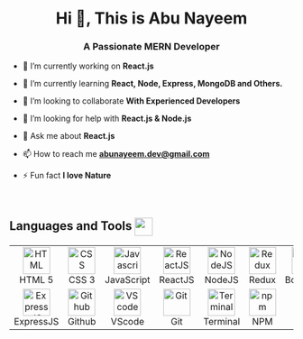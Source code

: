 
<h1 align="center">Hi 👋, This is Abu Nayeem</h1>
<h3 align="center">A Passionate MERN Developer</h3>


- 🔭 I’m currently working on **React.js**

- 🌱 I’m currently learning **React, Node, Express, MongoDB and Others.**

- 👯 I’m looking to collaborate **With Experienced Developers**

- 🤝 I’m looking for help with **React.js & Node.js**

- 💬 Ask me about **React.js**

- 📫 How to reach me **abunayeem.dev@gmail.com**

- ⚡ Fun fact **I love Nature**

<br>


<h2> Languages and Tools <img src = "https://media2.giphy.com/media/QssGEmpkyEOhBCb7e1/giphy.gif?cid=ecf05e47a0n3gi1bfqntqmob8g9aid1oyj2wr3ds3mg700bl&rid=giphy.gif"  align="center" width = 32px> </h2>

<table>
  <tbody><tr>
    <td align="center" width="96">
      <a href="#">
        <img src="https://camo.githubusercontent.com/afd3139a285295c960e8cab5f69d684aaf3831c631e218ae4483a29cd450f7d0/68747470733a2f2f75706c6f61642e77696b696d656469612e6f72672f77696b6970656469612f636f6d6d6f6e732f362f36312f48544d4c355f6c6f676f5f616e645f776f72646d61726b2e737667" width="48" height="48" alt="HTML" data-canonical-src="https://upload.wikimedia.org/wikipedia/commons/6/61/HTML5_logo_and_wordmark.svg" style="max-width: 100%;">
      </a>
      <br>HTML 5
    </td>
    <td align="center" width="96">
      <a href="#">
        <img src="https://camo.githubusercontent.com/b24794bf48946ae7053e015da9a19047d087b19d43cb1aff6f89341cc34e1dd4/68747470733a2f2f75706c6f61642e77696b696d656469612e6f72672f77696b6970656469612f636f6d6d6f6e732f642f64352f435353335f6c6f676f5f616e645f776f72646d61726b2e737667" width="48" height="48" alt="CSS" data-canonical-src="https://upload.wikimedia.org/wikipedia/commons/d/d5/CSS3_logo_and_wordmark.svg" style="max-width: 100%;">
      </a>
      <br>CSS 3
    </td>
    <td align="center" width="96">
      <a href="#">
        <img src="https://camo.githubusercontent.com/19c442403fb0e923bbc655300a74ce3175f68171d9331aa9fd1d4e6b9a84977c/68747470733a2f2f75706c6f61642e77696b696d656469612e6f72672f77696b6970656469612f636f6d6d6f6e732f392f39392f556e6f6666696369616c5f4a6176615363726970745f6c6f676f5f322e737667" width="48" height="48" alt="Javascript" data-canonical-src="https://upload.wikimedia.org/wikipedia/commons/9/99/Unofficial_JavaScript_logo_2.svg" style="max-width: 100%;">
      </a>
      <br>JavaScript
    </td>
    <td align="center" width="96">
      <a href="#">
        <img src="https://camo.githubusercontent.com/faf0782d01ec9e993c2e258fa995f0fc9171a14969d2129bbf5a5816df7e7b62/68747470733a2f2f7777772e766563746f726c6f676f2e7a6f6e652f6c6f676f732f72656163746a732f72656163746a732d69636f6e2e737667" width="48" height="48" alt="ReactJS" data-canonical-src="https://www.vectorlogo.zone/logos/reactjs/reactjs-icon.svg" style="max-width: 100%;">
      </a>
      <br>ReactJS
    </td>
    <td align="center" width="96">
      <a href="#">
        <img src="https://camo.githubusercontent.com/b3c60985de9c613b233acb4d5c3b620bbaec04d217c03b600b18e870712b53c3/68747470733a2f2f75706c6f61642e77696b696d656469612e6f72672f77696b6970656469612f636f6d6d6f6e732f642f64392f4e6f64652e6a735f6c6f676f2e737667" width="48" height="48" alt="NodeJS" data-canonical-src="https://upload.wikimedia.org/wikipedia/commons/d/d9/Node.js_logo.svg" style="max-width: 100%;">
      </a>
      <br>NodeJS
    </td>
    <td align="center" width="96">
      <a href="#">
        <img src="https://seeklogo.com/images/R/redux-logo-9CA6836C12-seeklogo.com.png" width="48" height="48" alt="Redux" data-canonical-src="https://seeklogo.com/images/R/redux-logo-9CA6836C12-seeklogo.com.png" style="max-width: 100%;">
      </a>
      <br>Redux
    </td>
    <td align="center" width="96">
      <a href="#">
        <img src="https://camo.githubusercontent.com/e76db96833cc2ba21cac7145b4446a5673a4e70026e0b215ab48b21ad9532648/68747470733a2f2f75706c6f61642e77696b696d656469612e6f72672f77696b6970656469612f636f6d6d6f6e732f622f62322f426f6f7473747261705f6c6f676f2e737667" width="48" height="48" alt="Bootstrap" data-canonical-src="https://upload.wikimedia.org/wikipedia/commons/b/b2/Bootstrap_logo.svg" style="max-width: 100%;">
      </a>
      <br>Bootstrap
    </td>
    <td align="center" width="96">
      <a href="#">
        <img src="https://camo.githubusercontent.com/5734d0669fe22ce04a1cb989a156cd32c379875f6bca56d5210c9432824856d9/68747470733a2f2f7777772e766563746f726c6f676f2e7a6f6e652f6c6f676f732f7461696c77696e646373732f7461696c77696e646373732d69636f6e2e737667" width="48" height="48" alt="TailwindCSS" data-canonical-src="https://www.vectorlogo.zone/logos/tailwindcss/tailwindcss-icon.svg" style="max-width: 100%;">
      </a>
      <br>TailwindCSS
    </td>
    <td align="center" width="96">
      <a href="#">
        <img src="https://camo.githubusercontent.com/1b938a8770774c11ebdf27c1c371d173a48c6f0504cc224a8a6b47d5a8a332ac/68747470733a2f2f7777772e766563746f726c6f676f2e7a6f6e652f6c6f676f732f6d6f6e676f64622f6d6f6e676f64622d69636f6e2e737667" width="48" height="48" alt="MongoDB" data-canonical-src="https://www.vectorlogo.zone/logos/mongodb/mongodb-icon.svg" style="max-width: 100%;">
      </a>
      <br>MongoDB
    </td>
  </tr>
  <tr>
    <td align="center" width="96"> 
      <a href="#">
        <img src="https://camo.githubusercontent.com/414133f161b78f61a2452120d5f81ea7ef13a6fcf0ac359382e1e012de4e874c/68747470733a2f2f7777772e766563746f726c6f676f2e7a6f6e652f6c6f676f732f657870726573736a732f657870726573736a732d69636f6e2e737667" width="48" height="48" alt="ExpressJS" data-canonical-src="https://www.vectorlogo.zone/logos/expressjs/expressjs-icon.svg" style="max-width: 100%;">
      </a>
      <br>ExpressJS
    </td>
    <td align="center" width="96">
      <a href="#">
        <img src="https://camo.githubusercontent.com/fb8f0070ec02bc94948f0a40a33d858f54c1c5c08b536f7daea3709f20f3de87/68747470733a2f2f6769746875622e6769746875626173736574732e636f6d2f696d616765732f6d6f64756c65732f6c6f676f735f706167652f4f63746f6361742e706e67" width="48" height="48" alt="Github" data-canonical-src="https://github.githubassets.com/images/modules/logos_page/Octocat.png" style="max-width: 100%;">
      </a>
      <br>Github
    </td>
    <td align="center" width="96">
      <a href="#">
        <img src="https://camo.githubusercontent.com/1708ce976581ff41a169dc4d3161d41b91900ca2ea48db4950db36f9f45932af/68747470733a2f2f75706c6f61642e77696b696d656469612e6f72672f77696b6970656469612f636f6d6d6f6e732f392f39612f56697375616c5f53747564696f5f436f64655f312e33355f69636f6e2e737667" width="48" height="48" alt="VScode" data-canonical-src="https://upload.wikimedia.org/wikipedia/commons/9/9a/Visual_Studio_Code_1.35_icon.svg" style="max-width: 100%;">
      </a>
      <br>VScode
    </td>
    <td align="center" width="96">
      <a href="#">
        <img src="https://camo.githubusercontent.com/d2b2bdee44236df7530ad5622036e0f8aa2259fcfb84d653c7d90a7f5759a7fa/68747470733a2f2f75706c6f61642e77696b696d656469612e6f72672f77696b6970656469612f636f6d6d6f6e732f652f65302f4769742d6c6f676f2e737667" width="48" height="48" alt="Git" data-canonical-src="https://upload.wikimedia.org/wikipedia/commons/e/e0/Git-logo.svg" style="max-width: 100%;">
      </a>
      <br>Git
    </td>
    <td align="center" width="96">
      <a href="#">
        <img src="https://camo.githubusercontent.com/990ef1f4073e53a6b9c73abb897b78f3e897707a36634cf70372ea1f5711f369/68747470733a2f2f63646e2e776f726c64766563746f726c6f676f2e636f6d2f6c6f676f732f7465726d696e616c2d312e737667" width="48" height="48" alt="Terminal" data-canonical-src="https://cdn.worldvectorlogo.com/logos/terminal-1.svg" style="max-width: 100%;">
      </a>
      <br>Terminal
    </td>
    <td align="center" width="96">
      <a href="#">
        <img src="https://camo.githubusercontent.com/a9dd1874ba62546d3c033ee78358ccd8fd7c7d1b63e79da37a9d759904223cd5/68747470733a2f2f75706c6f61642e77696b696d656469612e6f72672f77696b6970656469612f636f6d6d6f6e732f642f64622f4e706d2d6c6f676f2e737667" width="48" height="48" alt="npm" data-canonical-src="https://upload.wikimedia.org/wikipedia/commons/d/db/Npm-logo.svg" style="max-width: 100%;">
      </a>
      <br>NPM
    </td>
  </tr>
</tbody></table>

<!--
**Abu-Nayeem20/Abu-Nayeem20** is a ✨ _special_ ✨ repository because its `README.md` (this file) appears on your GitHub profile.

Here are some ideas to get you started:

- 🔭 I’m currently working on ...
- 🌱 I’m currently learning ...
- 👯 I’m looking to collaborate on ...
- 🤔 I’m looking for help with ...
- 💬 Ask me about ...
- 📫 How to reach me: ...
- 😄 Pronouns: ...
- ⚡ Fun fact: ...
-->
